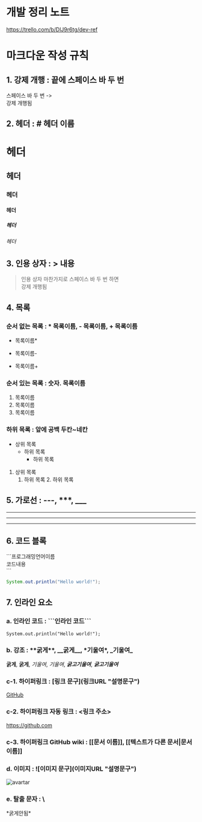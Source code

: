 # 개발 정리 노트

<https://trello.com/b/DlJ9r6tg/dev-ref>

# 마크다운 작성 규칙

## 1. 강제 개행 : 끝에 스페이스 바 두 번

스페이스 바 두 번 ->  
강제 개행됨

## 2. 헤더 : # 헤더 이름

# 헤더
## 헤더
### 헤더
#### 헤더
##### 헤더
###### 헤더

## 3. 인용 상자 : > 내용

> 인용 상자
> 마찬가지로 스페이스 바 두 번 하면  
> 강제 개행됨

## 4. 목록

### 순서 없는 목록 : * 목록이름, - 목록이름, + 목록이름

* 목록이름*
- 목록이름-
+ 목록이름+

### 순서 있는 목록 : 숫자. 목록이름

1. 목록이름
1. 목록이름
1. 목록이름

### 하위 목록 : 앞에 공백 두칸~네칸

* 상위 목록
    * 하위 목록
      * 하위 목록

1. 상위 목록
    1. 하위 목록
        2. 하위 목록

## 5. 가로선 : ---, ***, ___

---
***
___


## 6. 코드 블록

\`\`\`프로그래밍언어이름  
코드내용  
\`\`\`

```java
System.out.println("Hello world!");
```
## 7. 인라인 요소

### a. 인라인 코드 : \`\`\`인라인 코드\`\`\`

```System.out.println("Hello world!");```

### b. 강조 : \*\*굵게\*\*, \_\_굵게\_\_, \*기울여\*, \_기울여\_

**굵게**, __굵게__, *기울여*, _기울여_, ***굵고기울여***, **_굵고기울여_**

### c-1. 하이퍼링크 : \[링크 문구\]\(링크URL "설명문구"\)

[GitHub](https://github.com "github link")

### c-2. 하이퍼링크 자동 링크 : \<링크 주소\>

<https://github.com>

### c-3. 하이퍼링크 GitHub wiki : \[\[문서 이름\]\], \[\[텍스트가 다른 문서|문서 이름\]\]

### d. 이미지 : \!\[이미지 문구\]\(이미지URL "설명문구"\)
![avartar](https://avatars1.githubusercontent.com/u/4443853?v=3&s=40 "@miki1029")

### e. 탈출 문자 : \\

\*굵게안됨\*
